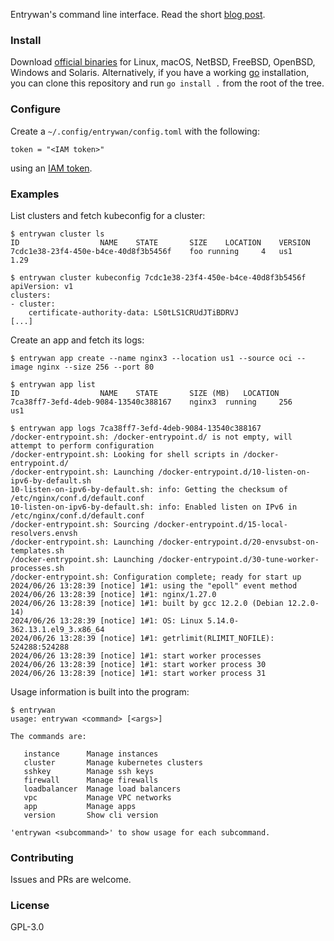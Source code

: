 Entrywan's command line interface.  Read the short [blog post](https://www.entrywan.com/blog/2024-06-26-cli-released).

### Install

Download [official binaries](https://github.com/entrywan/cli/releases/latest) for Linux,
macOS, NetBSD, FreeBSD, OpenBSD, Windows and Solaris.  Alternatively,
if you have a working [go](https://go.dev/) installation, you can
clone this repository and run `go install .` from the root of the
tree.

### Configure

Create a `~/.config/entrywan/config.toml` with the following:

```
token = "<IAM token>"
```

using an [IAM token](https://entrywan.com/docs#iam).

### Examples

List clusters and fetch kubeconfig for a cluster:

```
$ entrywan cluster ls
ID					NAME	STATE		SIZE	LOCATION	VERSION
7cdc1e38-23f4-450e-b4ce-40d8f3b5456f	foo	running		4	us1		1.29

$ entrywan cluster kubeconfig 7cdc1e38-23f4-450e-b4ce-40d8f3b5456f
apiVersion: v1
clusters:
- cluster:
    certificate-authority-data: LS0tLS1CRUdJTiBDRVJ
[...]
```

Create an app and fetch its logs:


```
$ entrywan app create --name nginx3 --location us1 --source oci --image nginx --size 256 --port 80

$ entrywan app list
ID					NAME	STATE		SIZE (MB)	LOCATION
7ca38ff7-3efd-4deb-9084-13540c388167	nginx3	running		256		us1

$ entrywan app logs 7ca38ff7-3efd-4deb-9084-13540c388167
/docker-entrypoint.sh: /docker-entrypoint.d/ is not empty, will attempt to perform configuration
/docker-entrypoint.sh: Looking for shell scripts in /docker-entrypoint.d/
/docker-entrypoint.sh: Launching /docker-entrypoint.d/10-listen-on-ipv6-by-default.sh
10-listen-on-ipv6-by-default.sh: info: Getting the checksum of /etc/nginx/conf.d/default.conf
10-listen-on-ipv6-by-default.sh: info: Enabled listen on IPv6 in /etc/nginx/conf.d/default.conf
/docker-entrypoint.sh: Sourcing /docker-entrypoint.d/15-local-resolvers.envsh
/docker-entrypoint.sh: Launching /docker-entrypoint.d/20-envsubst-on-templates.sh
/docker-entrypoint.sh: Launching /docker-entrypoint.d/30-tune-worker-processes.sh
/docker-entrypoint.sh: Configuration complete; ready for start up
2024/06/26 13:28:39 [notice] 1#1: using the "epoll" event method
2024/06/26 13:28:39 [notice] 1#1: nginx/1.27.0
2024/06/26 13:28:39 [notice] 1#1: built by gcc 12.2.0 (Debian 12.2.0-14) 
2024/06/26 13:28:39 [notice] 1#1: OS: Linux 5.14.0-362.13.1.el9_3.x86_64
2024/06/26 13:28:39 [notice] 1#1: getrlimit(RLIMIT_NOFILE): 524288:524288
2024/06/26 13:28:39 [notice] 1#1: start worker processes
2024/06/26 13:28:39 [notice] 1#1: start worker process 30
2024/06/26 13:28:39 [notice] 1#1: start worker process 31
```

Usage information is built into the program:

```
$ entrywan
usage: entrywan <command> [<args>]

The commands are:

   instance      Manage instances
   cluster       Manage kubernetes clusters
   sshkey        Manage ssh keys
   firewall      Manage firewalls
   loadbalancer  Manage load balancers
   vpc           Manage VPC networks
   app           Manage apps
   version       Show cli version

'entrywan <subcommand>' to show usage for each subcommand.
```

### Contributing

Issues and PRs are welcome.

### License

GPL-3.0
